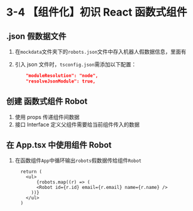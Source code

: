 # 3-4 【组件化】初识 React 函数式组件

## .json 假数据文件

1. 在`mockdata`文件夹下的`robots.json`文件中存入机器人假数据信息，里面有

2. 引入 json 文件时，`tsconfig.json`需添加以下配置：

    ```json
    	"moduleResolution": "node",
    	"resolveJsonModule": true,
    ```



## 创建 函数式组件 Robot

1. 使用 props 传递组件间数据
2. 接口 Interface 定义父组件需要给当前组件传入的数据



## 在 App.tsx 中使用组件 Robot

1. 在函数组件`App`中循环输出`robots`假数据传给组件`Robot`

    ```tsx
      return (
      	<ul>
        	{robots.map((r) => (
          	<Robot id={r.id} email={r.email} name={r.name} />
          ))}
        </ul>
      )
    ```

    